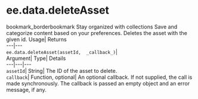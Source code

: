  
#  ee.data.deleteAsset 
bookmark_borderbookmark Stay organized with collections  Save and categorize content based on your preferences.
Deletes the asset with the given id. 
Usage| Returns  
---|---  
`ee.data.deleteAsset(assetId,  _callback_)`|   
Argument|  Type| Details  
---|---|---  
`assetId`| String| The ID of the asset to delete.  
`callback`| Function, optional| An optional callback. If not supplied, the call is made synchronously. The callback is passed an empty object and an error message, if any.  
